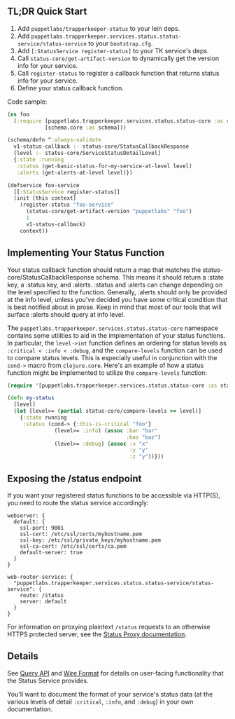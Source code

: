 ## TL;DR Quick Start

1. Add `puppetlabs/trapperkeeper-status` to your lein deps.
2. Add `puppetlabs.trapperkeeper.services.status.status-service/status-service`
   to your `bootstrap.cfg`.
3. Add `[:StatusService register-status]` to your TK service's deps.
4. Call `status-core/get-artifact-version` to dynamically get the
   version info for your service.
5. Call `register-status` to register a callback function that returns
   status info for your service.
6. Define your status callback function.

Code sample:
```clj
(ns foo
  (:require [puppetlabs.trapperkeeper.services.status.status-core :as status-core]
            [schema.core :as schema]))

(schema/defn ^:always-validate
  v1-status-callback :- status-core/StatusCallbackResponse
  [level :- status-core/ServiceStatusDetailLevel]
  {:state :running
   :status (get-basic-status-for-my-service-at-level level)
   :alerts (get-alerts-at-level level)})

(defservice foo-service
  [[:StatusService register-status]]
  (init [this context]
    (register-status "foo-service"
      (status-core/get-artifact-version "puppetlabs" "foo")
      1
      v1-status-callback)
    context))
```

## Implementing Your Status Function

Your status callback function should return a map that matches the
status-core/StatusCallbackResponse schema. This means it should return a :state
key, a :status key, and :alerts. :status and :alerts can change depending on
the level specified to the function. Generally, :alerts should only be provided
at the info level, unless you've decided you have some critical condition that
is best notified about in prose. Keep in mind that most of our tools that will
surface :alerts should query at info level.

The `puppetlabs.trapperkeeper.services.status.status-core` namespace contains
some utilities to aid in the implementation of your status functions.  In
particular, the `level->int` function defines an ordering for status levels as
`:critical < :info < :debug`, and the `compare-levels` function can be used to 
compare status levels.  This is especially useful in conjunction with the 
`cond->` macro from `clojure.core`.  Here's an example of how a status function 
might be implemented to utilize the `compare-levels` function:
```clj
(require '[puppetlabs.trapperkeeper.services.status.status-core :as status-core])

(defn my-status
  [level]
  (let [level>= (partial status-core/compare-levels >= level)]
    {:state running
     :status (cond-> {:this-is-critical "foo"}
               (level>= :info) (assoc :bar "bar"
                                      :baz "baz")
               (level>= :debug) (assoc :x "x"
                                       :y "y"
                                       :z "y"))}))
```

## Exposing the /status endpoint

If you want your registered status functions to be accessible via HTTP(S),
you need to route the status service accordingly:

```
webserver: {
  default: {
    ssl-port: 9001
    ssl-cert: /etc/ssl/certs/myhostname.pem
    ssl-key: /etc/ssl/private_keys/myhostname.pem
    ssl-ca-cert: /etc/ssl/certs/ca.pem
    default-server: true
  }
}

web-router-service: {
  "puppetlabs.trapperkeeper.services.status.status-service/status-service": {
    route: /status
    server: default
  }
}
```

For information on proxying plaintext `/status` requests to an otherwise HTTPS
protected server, see the [Status Proxy documentation](./status-proxy-service.md).

## Details

See [Query API](./query-api.md) and [Wire Format](./wire-formats.md) for details
 on user-facing functionality that the Status Service provides.

You'll want to document the format of your service's status data (at the various
levels of detail `:critical`, `:info`, and `:debug`) in your own documentation.
